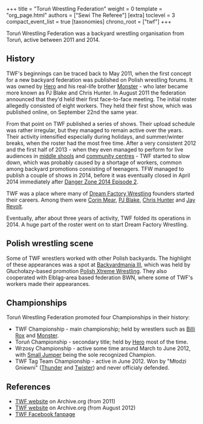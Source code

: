 +++
title = "Toruń Wrestling Federation"
weight = 0
template = "org_page.html"
authors = ["Sewi The Referee"]
[extra]
toclevel = 3
compact_event_list = true
[taxonomies]
chrono_root = ["twf"]
+++

Toruń Wrestling Federation was a backyard wrestling organisation from Toruń, active between 2011 and 2014.

## History

TWF's beginnings can be traced back to May 2011, when the first concept for a new backyard federation was published on Polish wrestling forums. It was owned by [Hero](@/w/pj-blake.md) and his real-life brother [Monster](@/w/chris-hunter.md) - who later became more known as PJ Blake and Chris Hunter. In August 2011 the federation announced that they'd held their first face-to-face meeting. The initial roster allegedly consisted of eight workers. They held their first show, which was published online, on September 22nd the same year. 

From that point on TWF published a series of shows. Their upload schedule was rather irregular, but they managed to remain active over the years. Their activity intensified especially during holidays, and summer/winter breaks, when the roster had the most free time. After a very consistent 2012 and the first half of 2013 - when they even managed to perform for live audiences in [middle shools](@/e/twf/2013-03-21-twf-dzien-wiosny.md) and [community centres](@/e/twf/2012-06-10-twf-showcase.md) - TWF started to slow down, which was probably caused by a shortage of workers, common among backyard promotions consisting of teenagers. TFW managed to publish a couple of shows in 2014, before it was eventually closed in April 2014 immediately after [Danger Zone 2014 Episode 2](@/e/twf/2014-04-13-twf-danger-zone-2014-2.md). 

TWF was a place where many of [Dream Factory Wrestling](@/o/dfw.md) founders started their careers. Among them were [Corin Mear](@/w/corin-mear.md), [PJ Blake](@/w/pj-blake.md), [Chris Hunter](@/w/chris-hunter.md) and [Jay Revolt](@/w/jay-revolt.md).

Eventually, after about three years of activity, TWF folded its operations in 2014. A huge part of the roster went on to start Dream Factory Wrestling.

## Polish wrestling scene

Some of TWF wrestlers worked with other Polish backyards. The highlight of these appearances was a spot at [Backyardmania III](@/e/pxw/2012-07-24-pxw-backyardmania-3.md), which was held by Głuchołazy-based promotion [Polish Xtreme Wrestling](@/o/pxw.md). They also cooperated with Elbląg-area based federation BWN, where some of TWF's workers made their appearances. 

## Championships

Toruń Wrestling Federation promoted four Championships in their history:

- TWF Championship - main championship; held by wrestlers such as [Billi Rox](@/w/corin-mear.md) and [Monster](@/w/chris-hunter.md).
- Toruń Championship - secondary title; held by [Hero](@/w/pj-blake.md) most of the time.
- Wrzosy Championship - active some time around March to June 2012, with [Small Jumper](@/w/small-jumper.md) being the sole recognized Champion.
- TWF Tag Team Championship - active in June 2012. Won by "Młodzi Gniewni" ([Thunder](@/w/thunder.md) and [Twister](@/w/twister.md)) and never officialy defended.

## References

* [TWF website](https://web.archive.org/web/20111002095507/http://www.twf.npx.pl/news.php) on Archive.org (from 2011)
* [TWF website](https://web.archive.org/web/20120814065916/http://www.twf.npx.pl/news.php) on Archive.org (from August 2012)
* [TWF Facebook fanpage](https://www.facebook.com/TorunWrestlingFederation/?locale=pl_PL)
